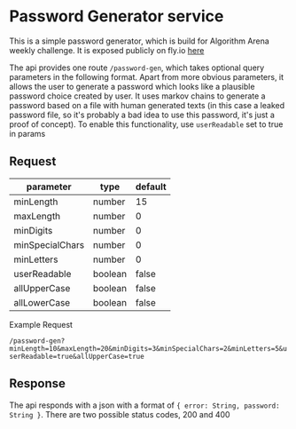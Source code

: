 # Password Generator service

This is a simple password generator, which is build for Algorithm Arena weekly challenge. It is exposed publicly on fly.io [here](https://password-gen-algo-arena.fly.dev/password-gen)

The api provides one route `/password-gen`, which takes optional query parameters in the following format. Apart from more obvious parameters, it allows the user to generate a password which looks like a plausible password choice created by user. It uses markov chains to generate a password based on a file with human generated texts (in this case a leaked password file, so it's probably a bad idea to use this password, it's just a proof of concept). To enable this functionality, use `userReadable` set to true in params

## Request

| parameter       | type    | default |
| --------------- | ------- | ------- |
| minLength       | number  | 15      |
| maxLength       | number  | 0       |
| minDigits       | number  | 0       |
| minSpecialChars | number  | 0       |
| minLetters      | number  | 0       |
| userReadable    | boolean | false   |
| allUpperCase    | boolean | false   |
| allLowerCase    | boolean | false   |

Example Request

`/password-gen?minLength=10&maxLength=20&minDigits=3&minSpecialChars=2&minLetters=5&userReadable=true&allUpperCase=true`

## Response

The api responds with a json with a format of `{ error: String, password: String }`.
There are two possible status codes, 200 and 400
